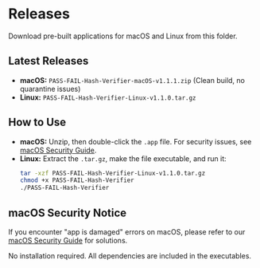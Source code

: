 
# Releases

Download pre-built applications for macOS and Linux from this folder.

## Latest Releases

- **macOS:** `PASS-FAIL-Hash-Verifier-macOS-v1.1.1.zip` (Clean build, no quarantine issues)
- **Linux:** `PASS-FAIL-Hash-Verifier-Linux-v1.1.0.tar.gz`

## How to Use

- **macOS:** Unzip, then double-click the `.app` file. For security issues, see [macOS Security Guide](MACOS_SECURITY_GUIDE.md).
- **Linux:** Extract the `.tar.gz`, make the file executable, and run it:
  ```bash
  tar -xzf PASS-FAIL-Hash-Verifier-Linux-v1.1.0.tar.gz
  chmod +x PASS-FAIL-Hash-Verifier
  ./PASS-FAIL-Hash-Verifier
  ```

## macOS Security Notice

If you encounter "app is damaged" errors on macOS, please refer to our [macOS Security Guide](MACOS_SECURITY_GUIDE.md) for solutions.

No installation required. All dependencies are included in the executables.